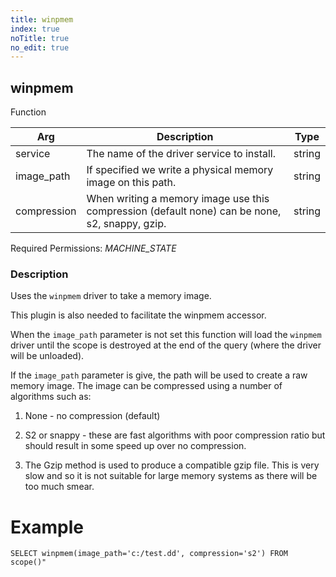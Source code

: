 ```yaml
---
title: winpmem
index: true
noTitle: true
no_edit: true
---
```




<div class="vql_item"></div>


## winpmem
<span class='vql_type pull-right page-header'>Function</span>



<div class="vqlargs"></div>

Arg | Description | Type
----|-------------|-----
service|The name of the driver service to install.|string
image_path|If specified we write a physical memory image on this path.|string
compression|When writing a memory image use this compression (default none) can be none, s2, snappy, gzip.|string

Required Permissions: 
<i class="linkcolour label pull-right label-success">MACHINE_STATE</i>

### Description

Uses the `winpmem` driver to take a memory image.

This plugin is also needed to facilitate the winpmem accessor.

When the `image_path` parameter is not set this function will load
the `winpmem` driver until the scope is destroyed at the end of
the query (where the driver will be unloaded).

If the `image_path` parameter is give, the path will be used to
create a raw memory image. The image can be compressed using a
number of algorithms such as:

1. None - no compression (default)

2. S2 or snappy - these are fast algorithms with poor compression
   ratio but should result in some speed up over no compression.

3. The Gzip method is used to produce a compatible gzip file. This
   is very slow and so it is not suitable for large memory systems
   as there will be too much smear.


# Example

```vql
SELECT winpmem(image_path='c:/test.dd', compression='s2') FROM scope()"
```


